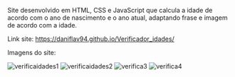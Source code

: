 Site desenvolvido em HTML, CSS e JavaScript que calcula a idade de acordo com o ano de nascimento e o ano atual, adaptando frase e imagem de acordo com a idade.

Link site: https://daniflav94.github.io/Verificador_idades/ 

Imagens do site:

![verificaidades1](https://user-images.githubusercontent.com/99519903/177222094-02f95c15-0e97-4553-aff1-a54d410cfb34.jpg)
![verificaidades2](https://user-images.githubusercontent.com/99519903/177222098-75b65f84-9f17-4d53-b656-68e2d4b632b1.jpg)
![verifica3](https://user-images.githubusercontent.com/99519903/177222105-af2465da-5afd-4091-8131-1f94a214a6ef.jpg)
![verifica4](https://user-images.githubusercontent.com/99519903/177222111-de5f74a3-f39a-4a91-a58e-c6248f2f29b5.jpg)

